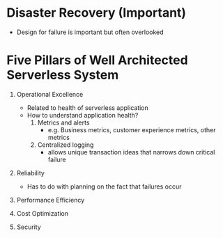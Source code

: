 # Disaster Recovery (Important)

- Design for failure is important but often overlooked

# Five Pillars of Well Architected Serverless System

1. Operational Excellence
    - Related to health of serverless application
    - How to understand application health?
        1. Metrics and alerts
            - e.g. Business metrics, customer experience metrics, other metrics
        2. Centralized logging
            - allows unique transaction ideas that narrows down critical failure

2. Reliability
    - Has to do with planning on the fact that failures occur

3. Performance Efficiency

4. Cost Optimization

5. Security


#